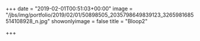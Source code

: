 +++
date = "2019-02-01T00:51:03+00:00"
image = "/jbs/img/portfolio/2019/02/01/50898505_2035798649839123_3265981685514108928_n.jpg"
showonlyimage = false
title = "Bloop2"

+++

